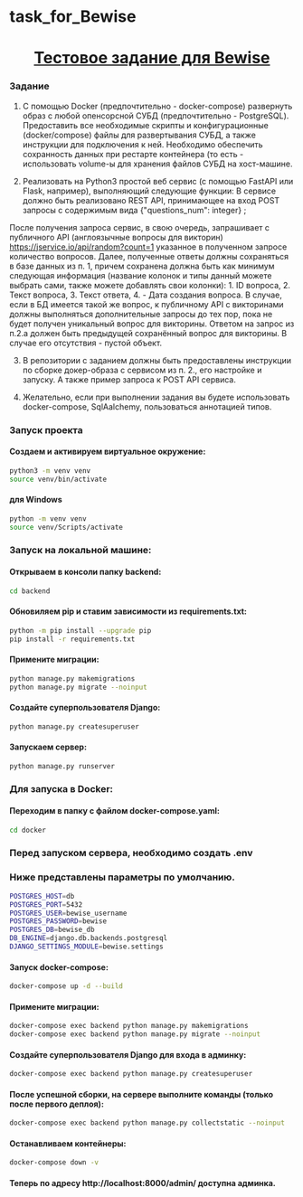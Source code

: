 # task_for_Bewise

<h1 align="center"><a target="_blank" href="">Тестовое задание для Bewise</a></h1>

### Задание
1. С помощью Docker (предпочтительно - docker-compose) развернуть образ с любой опенсорсной СУБД (предпочтительно - PostgreSQL). Предоставить все необходимые скрипты и конфигурационные (docker/compose) файлы для развертывания СУБД, а также инструкции для подключения к ней. Необходимо обеспечить сохранность данных при рестарте контейнера (то есть - использовать volume-ы для хранения файлов СУБД на хост-машине.

2. Реализовать на Python3 простой веб сервис (с помощью FastAPI или Flask, например), выполняющий следующие функции:
В сервисе должно быть реализовано REST API, принимающее на вход POST запросы с содержимым вида {"questions_num": integer}  ;

После получения запроса сервис, в свою очередь, запрашивает с публичного API (англоязычные вопросы для викторин) https://jservice.io/api/random?count=1 указанное в полученном запросе количество вопросов.
Далее, полученные ответы должны сохраняться в базе данных из п. 1, причем сохранена должна быть как минимум следующая информация (название колонок и типы данный можете выбрать сами, также можете добавлять свои колонки): 1. ID вопроса, 2. Текст вопроса, 3. Текст ответа, 4. - Дата создания вопроса. В случае, если в БД имеется такой же вопрос, к публичному API с викторинами должны выполняться дополнительные запросы до тех пор, пока не будет получен уникальный вопрос для викторины.
Ответом на запрос из п.2.a должен быть предыдущей сохранённый вопрос для викторины. В случае его отсутствия - пустой объект.

3. В репозитории с заданием должны быть предоставлены инструкции по сборке докер-образа с сервисом из п. 2., его настройке и запуску. А также пример запроса к POST API сервиса.

4. Желательно, если при выполнении задания вы будете использовать docker-compose, SqlAalchemy,  пользоваться аннотацией типов.

### Запуск проекта
#### Создаем и активируем виртуальное окружение:
```bash
python3 -m venv venv
source venv/bin/activate
```
#### для Windows
```bash
python -m venv venv
source venv/Scripts/activate
```

### Запуск на локальной машине:
#### Открываем в консоли папку backend:
```bash
cd backend
```

#### Обновиляем pip и ставим зависимости из requirements.txt:
```bash
python -m pip install --upgrade pip
pip install -r requirements.txt
```

#### Примените миграции:
```bash
python manage.py makemigrations
python manage.py migrate --noinput
```

#### Создайте суперпользователя Django:
```bash
python manage.py createsuperuser
```

#### Запускаем сервер:
```bash
python manage.py runserver
```

### Для запуска в Docker:
#### Переходим в папку с файлом docker-compose.yaml:
```bash
cd docker
```

### Перед запуском сервера, необходимо создать .env
### Ниже представлены параметры по умолчанию.
```bash
POSTGRES_HOST=db
POSTGRES_PORT=5432
POSTGRES_USER=bewise_username
POSTGRES_PASSWORD=bewise
POSTGRES_DB=bewise_db
DB_ENGINE=django.db.backends.postgresql
DJANGO_SETTINGS_MODULE=bewise.settings
```

#### Запуск docker-compose:
```bash
docker-compose up -d --build
```

#### Примените миграции:
```bash
docker-compose exec backend python manage.py makemigrations
docker-compose exec backend python manage.py migrate --noinput
```

#### Создайте суперпользователя Django для входа в админку:
```bash
docker-compose exec backend python manage.py createsuperuser
```

#### После успешной сборки, на сервере выполните команды (только после первого деплоя):
```bash
docker-compose exec backend python manage.py collectstatic --noinput
```

#### Останавливаем контейнеры:
```bash
docker-compose down -v
```

#### Теперь по адресу http://localhost:8000/admin/ доступна админка.


